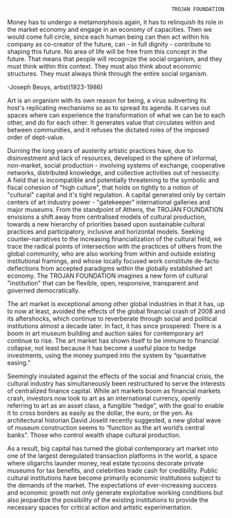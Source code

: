                                                          TROJAN FOUNDATION


Money has to undergo a metamorphosis again, it has to relinquish its role in the market economy and engage in an economy of capacities. Then we would come full circle, since each human being can then act within his company as co-creator of the future, can - in full dignity - contribute to shaping this future. No area of life will be free from this concept in the future. That means that people will recognize the social organism, and they must think within this context. They must also think about economic structures. They must always think through the entire social organism. 

-Joseph Beuys, artist(1923-1986)



Art is an organism with its own reason for being, a virus subverting its host's replicating mechanisms so as to spread its agenda. It carves out spaces where can experience the transformation of what we can be to each other, and do for each other. It generates value that circulates within and between communities, and it refuses the dictated roles of the imposed order of dept-value.

Durning the long years of austerity artistic practices have, due to disinvestment and lack of resources, developed in the sphere of informal, non-market, social production - involving systems of exchange, cooperative networks, distributed knowledge, and collective activities out of nessecity. A field that is incompatible and potentially threatening to the symbolic and fiscal cohesion of "high culture", that holds on tightly to a notion of "cultural" capital and it's tight regulation. A capital generated only by certain centers of art industry power - "gatekeeper" international galleries and major museums. From the standpoint of Athens, the TROJAN FOUNDATION envisions a shift away from centralised models of cultural production, towards a new hierarchy of priorities based upon sustainable cultural practices and participatory, inclusive and horizontal models. Seeking counter-narratives to the increasing financialization of the cultural field, we trace the radical points of intersection with the practices of others from the global community, who are also working from within and outside existing institutional framings, and whose locally focused work constitute de-facto deflections from accepted paradigms within the globally established art economy. The TROJAN FOUNDATION imagines a new form of cultural "institution" that can be flexible, open, responsive, transparent and governed democratically.


The art market is exceptional among other global industries in that it has, up to now at least, avoided the effects of the global financial  crash of 2008 and its aftershocks, which continue to reverberate through social and political institutions almost a decade later. In fact, it has since prospered: There is a boom in art museum building and auction sales for contemporary art continue to rise. The art market has shown itself to be immune to financial collapse, not least because it has become a useful place to hedge investments, using the money pumped into the system by “quantative easing.”   

Seemingly insulated against the effects of the social and financial crisis, the cultural industry has simultaneously been restructured to serve the interests of centralized finance capital. While art markets boom as financial markets crash, investors now look to art as an international currency, openly referring to art as an asset class, a fungible “hedge”, with the goal to enable it to cross borders as easily as the dollar, the euro, or the yen. As architectural historian David Joselit recently suggested, a new global wave of museum construction seems to “function as the art world’s central banks”. Those who control wealth shape cultural production.

As a result, big capital has turned the global contemporary art market into one of the largest deregulated transaction platforms in the world, a space where oligarchs launder money, real estate tycoons decorate private museums for tax benefits, and celebrities trade cash for credibility. Public cultural institutions have become primarily economic institutions subject to the demands of the market. The expectations of ever-increasing success and economic growth not only generate exploitative working conditions but also jeopardize the possibility of the existing institutions to provide the necessary spaces for critical action and artistic experimentation.
